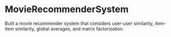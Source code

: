 # MovieRecommenderSystem
Built a movie recommender system that considers user-user similarity, item-item similarity, global averages, and matrix factorization.
